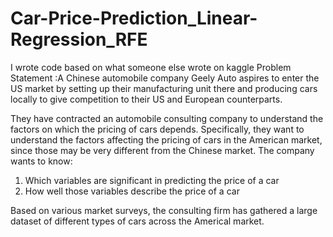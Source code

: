 # Car-Price-Prediction_Linear-Regression_RFE
I wrote code based on what someone else wrote on kaggle
Problem Statement :A Chinese automobile company Geely Auto aspires to enter the US market by setting up their 
manufacturing unit there and producing cars locally to give competition to their US and European
counterparts.

They have contracted an automobile consulting company to understand the factors on which the pricing
of cars depends. Specifically, they want to understand the factors affecting the pricing of cars in 
the American market, since those may be very different from the Chinese market. The company wants to 
know:

 1.  Which variables are significant in predicting the price of a car
 2.  How well those variables describe the price of a car

Based on various market surveys, the consulting firm has gathered a large dataset of different types
of cars across the Americal market.
